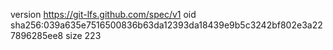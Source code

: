 version https://git-lfs.github.com/spec/v1
oid sha256:039a635e7516500836b63da12393da18439e9b5c3242bf802e3a227896285ee8
size 223
